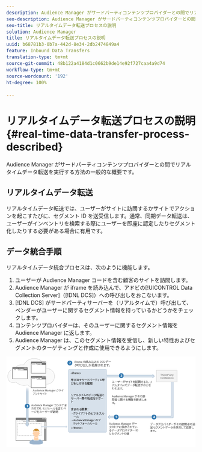 ```yaml
---
description: Audience Manager がサードパーティコンテンツプロバイダーとの間でリアルタイムデータ転送を実行する方法の一般的な概要です。
seo-description: Audience Manager がサードパーティコンテンツプロバイダーとの間でリアルタイムデータ転送を実行する方法の一般的な概要です。
seo-title: リアルタイムデータ転送プロセスの説明
solution: Audience Manager
title: リアルタイムデータ転送プロセスの説明
uuid: b68781b3-0b7a-442d-8e34-2db2474849a4
feature: Inbound Data Transfers
translation-type: tm+mt
source-git-commit: 48b122a4184d1c0662b9de14e92f727caa4a9d74
workflow-type: tm+mt
source-wordcount: '192'
ht-degree: 100%

---
```



# リアルタイムデータ転送プロセスの説明 {#real-time-data-transfer-process-described}

Audience Manager がサードパーティコンテンツプロバイダーとの間でリアルタイムデータ転送を実行する方法の一般的な概要です。

<!-- real-time-data-transfer-explained.xml -->

## リアルタイムデータ転送

リアルタイムデータ転送では、ユーザーがサイトに訪問するかサイトでアクションを起こすたびに、セグメント ID を送受信します。通常、同期データ転送は、ユーザーがインベントリを検索する際にユーザーを即座に認定したりセグメント化したりする必要がある場合に有用です。

## データ統合手順

リアルタイムデータ統合プロセスは、次のように機能します。

1. ユーザーが Audience Manager コードを含む顧客のサイトを訪問します。
1. Audience Manager が iframe を読み込んで、アドビの[!UICONTROL Data Collection Server]（[!DNL DCS]）への呼び出しをおこないます。
1. [!DNL DCS] がサードパーティサーバーを（リアルタイムで）呼び出して、ベンダーがユーザーに関するセグメント情報を持っているかどうかをチェックします。
1. コンテンツプロバイダーは、そのユーザーに関するセグメント情報を Audience Manager に返します。
1. Audience Manager は、このセグメント情報を受信し、新しい特性およびセグメントのターゲティングと作成に使用できるようにします。

![](assets/rt_reduce70.png)